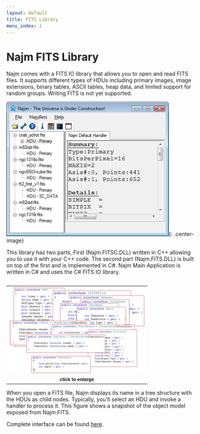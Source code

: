 ```yaml
---
layout: default
title: FITS Library
menu_index: 1
---
```


# Najm FITS Library

Najm comes with a FITS IO library that allows you to open and read FITS files. It supports different types of HDUs including primary images, image extensions, binary tables, ASCII tables, heap data, and limited support for random groups. Writing FITS is not yet supported.

![](assets/images/ss.najmfits.png){: .center-image}

This library has two parts, First (Najm.FITSC.DLL) written in C++ allowing you to use it with your C++ code. The second part (Najm.FITS.DLL) is built on top of the first and is implemented in C#. Najm Main Application is written in C# and uses the C# FITS IO library.

<table align="right">
    <tr> 
        <td>
        <a href='javascript:ViewImage("assets/images/ss.fitsom.jpg", "width=1449,height=928")'>
            <img width="356" height="227" align="right" src="assets/images/ss.fitsom.small.jpg" style="caption-side:bottom" alt="Najm FITS object model" /> 
        </a>
        </td>
    </tr>
    <tr>
        <td align="center">
        <a href='javascript:ViewImage("assets/images/ss.fitsom.jpg", "width=1449,height=928")' style="text-decoration:none; font-weight:bold; font-size:12px"> click to enlarge </a>
        </td>
    </tr>
</table>

When you open a FITS file, Najm displays its name in a tree structure with the HDUs as child nodes. Typically, you’ll select an HDU and invoke a handler to process it. This figure shows a snapshot of the object model exposed from Najm.FITS.

Complete interface can be found [here](ifits).